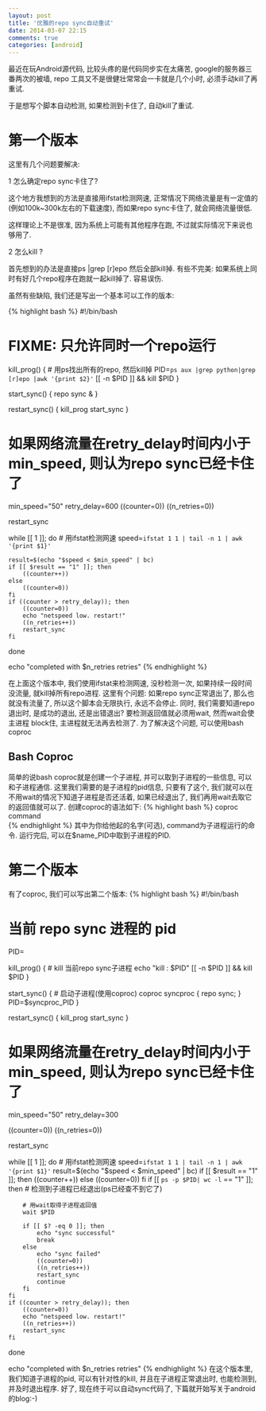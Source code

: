 ```yaml
---
layout: post
title: '优雅的repo sync自动重试'
date: 2014-03-07 22:15
comments: true
categories: [android]
---
```

最近在玩Android源代码, 比较头疼的是代码同步实在太痛苦, google的服务器三番两次的被墙, repo 工具又不是很健壮常常会一卡就是几个小时, 必须手动kill了再重试.

于是想写个脚本自动检测, 如果检测到卡住了, 自动kill了重试.


# 第一个版本
这里有几个问题要解决:

1 怎么确定repo sync卡住了?

这个地方我想到的方法是直接用ifstat检测网速, 正常情况下网络流量是有一定值的(例如100k~300k左右的下载速度), 而如果repo sync卡住了, 就会网络流量很低.

这样理论上不是很准, 因为系统上可能有其他程序在跑, 不过就实际情况下来说也够用了.

2 怎么kill ?

首先想到的办法是直接ps |grep [r]epo 然后全部kill掉. 有些不完美: 如果系统上同时有好几个repo程序在跑就一起kill掉了. 容易误伤.

虽然有些缺陷, 我们还是写出一个基本可以工作的版本:

{% highlight bash %}
#!/bin/bash

# FIXME: 只允许同时一个repo运行

kill_prog() {
    # 用ps找出所有的repo, 然后kill掉
    PID=`ps aux |grep python|grep [r]epo |awk '{print $2}'`
    [[ -n $PID ]] && kill $PID
}

start_sync() {
    repo sync &
}

restart_sync() {
    kill_prog
    start_sync
}

# 如果网络流量在retry_delay时间内小于min_speed, 则认为repo sync已经卡住了

min_speed="50"
retry_delay=600
((counter=0))
((n_retries=0))

restart_sync


while [[ 1 ]]; do
    # 用ifstat检测网速
    speed=`ifstat 1 1 | tail -n 1 | awk '{print $1}'`
    
    result=$(echo "$speed < $min_speed" | bc)
    if [[ $result == "1" ]]; then
        ((counter++))
    else
        ((counter=0))
    fi
    if ((counter > retry_delay)); then
        ((counter=0))
        echo "netspeed low. restart!"
        ((n_retries++))
        restart_sync
    fi
done

echo "completed with $n_retries retries"
{% endhighlight %}

在上面这个版本中, 我们使用ifstat来检测网速, 没秒检测一次, 如果持续一段时间没流量, 就kill掉所有repo进程. 这里有个问题: 如果repo sync正常退出了, 那么也就没有流量了, 所以这个脚本会无限执行, 永远不会停止. 同时, 我们需要知道repo退出时, 是成功的退出, 还是出错退出? 要检测返回值就必须用wait, 然而wait会使主进程 block住, 主进程就无法再去检测了. 为了解决这个问题, 可以使用bash coproc

## Bash Coproc
简单的说bash coproc就是创建一个子进程, 并可以取到子进程的一些信息, 可以和子进程通信. 这里我们需要的是子进程的pid信息, 只要有了这个, 我们就可以在不用wait的情况下知道子进程是否还活着, 如果已经退出了, 我们再用wait去取它的返回值就可以了.  创建coproc的语法如下:
{% highlight bash %}
coproc <name> command  
{% endhighlight %}
其中<name>为你给他起的名字(可选), command为子进程运行的命令. 运行完后, 可以在$name_PID中取到子进程的PID. 
# 第二个版本
有了coproc, 我们可以写出第二个版本:
{% highlight bash %}
#!/bin/bash

# 当前 repo sync 进程的 pid
PID=

kill_prog() {
    # kill 当前repo sync子进程
    echo "kill : $PID"
    [[ -n $PID ]] && kill $PID
}

start_sync() {
    # 启动子进程(使用coproc)
    coproc syncproc { repo sync; }
    PID=$syncproc_PID
}

restart_sync() {
    kill_prog
    start_sync
}

# 如果网络流量在retry_delay时间内小于min_speed, 则认为repo sync已经卡住了

min_speed="50"
retry_delay=300

((counter=0))
((n_retries=0))

restart_sync

while [[ 1 ]]; do
    # 用ifstat检测网速
    speed=`ifstat 1 1 | tail -n 1 | awk '{print $1}'`
    result=$(echo "$speed < $min_speed" | bc)
    if [[ $result == "1" ]]; then
        ((counter++))
    else
        ((counter=0))
    fi
    if [[ `ps -p $PID| wc -l` == "1" ]]; then
        # 检测到子进程已经退出(ps已经查不到它了)
        
        # 用wait取得子进程返回值
        wait $PID
        
        if [[ $? -eq 0 ]]; then
            echo "sync successful"
            break
        else
            echo "sync failed"
            ((counter=0))
            ((n_retries++))
            restart_sync
            continue
        fi
    fi
    if ((counter > retry_delay)); then
        ((counter=0))
        echo "netspeed low. restart!"
        ((n_retries++))
        restart_sync
    fi
done

echo "completed with $n_retries retries"
{% endhighlight %}
在这个版本里, 我们知道子进程的pid, 可以有针对性的kill, 并且在子进程正常退出时, 也能检测到, 并及时退出程序.
好了, 现在终于可以自动sync代码了, 下篇就开始写关于android的blog:-)
